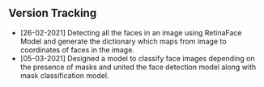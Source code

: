 ## Version Tracking
- [26-02-2021] Detecting all the faces in an image using RetinaFace Model and generate the dictionary which maps from image to coordinates of faces in the image.
- [05-03-2021] Designed a model to classify face images depending on the presence of masks and united the face detection model along with mask classification model.